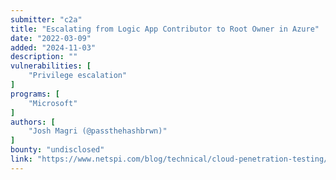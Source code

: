 ```yaml
---
submitter: "c2a"
title: "Escalating from Logic App Contributor to Root Owner in Azure"
date: "2022-03-09"
added: "2024-11-03"
description: ""
vulnerabilities: [
    "Privilege escalation"
]
programs: [
    "Microsoft"
]
authors: [
    "Josh Magri (@passthehashbrwn)"
]
bounty: "undisclosed"
link: "https://www.netspi.com/blog/technical/cloud-penetration-testing/azure-logic-app-contributor-escalation-to-root-owner/"
---
```




